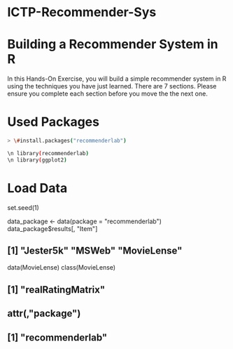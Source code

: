 # ICTP-Recommender-Sys
# Building a Recommender System in R

In this Hands-On Exercise, you will build a simple recommender system in R using the techniques you have just learned. There are 7 sections. Please ensure you complete each section before you move the the next one.

# Used Packages

```sh
> \#install.packages("recommenderlab")

\n library(recommenderlab)
\n library(ggplot2)
```

# Load Data
set.seed(1)

data_package <- data(package = "recommenderlab")
data_package$results[, "Item"]
## [1] "Jester5k"   "MSWeb"      "MovieLense"
data(MovieLense)
class(MovieLense)
## [1] "realRatingMatrix"
## attr(,"package")
## [1] "recommenderlab"
